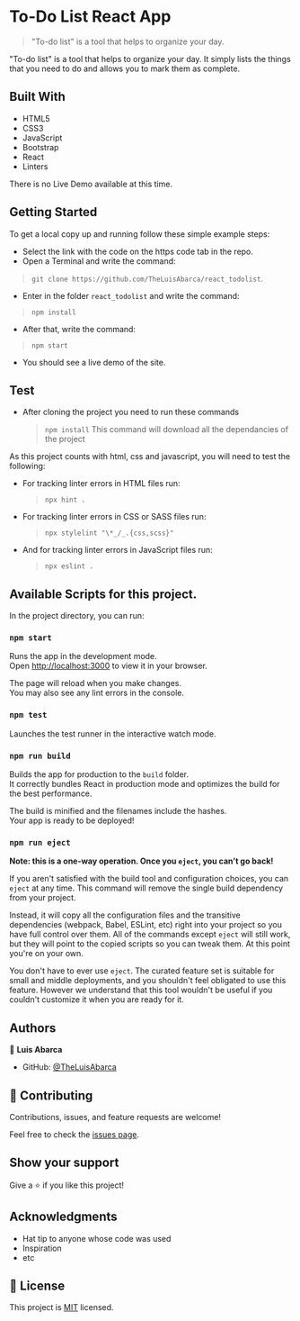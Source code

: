 # To-Do List React App

> "To-do list" is a tool that helps to organize your day.


"To-do list" is a tool that helps to organize your day. It simply lists the things that you need to do and allows you to mark them as complete.

## Built With

- HTML5
- CSS3
- JavaScript
- Bootstrap
- React
- Linters

There is no Live Demo available at this time.

## Getting Started

To get a local copy up and running follow these simple example steps:

- Select the link with the code on the https code tab in the repo.
- Open a Terminal and write the command: 
> `git clone https://github.com/TheLuisAbarca/react_todolist`.
- Enter in the folder `react_todolist` and write the command:
> `npm install`
- After that, write the command:
> `npm start`
- You should see a live demo of the site.

## Test

- After cloning the project you need to run these commands

  > `npm install`
  > This command will download all the dependancies of the project

As this project counts with html, css and javascript, you will need to test the following:

- For tracking linter errors in HTML files run:

  > `npx hint .`

- For tracking linter errors in CSS or SASS  files run:

  > `npx stylelint "\*_/_.{css,scss}"`

- And for tracking linter errors in JavaScript files run:

  > `npx eslint .`

## Available Scripts for this project.

In the project directory, you can run:

### `npm start`

Runs the app in the development mode.\
Open [http://localhost:3000](http://localhost:3000) to view it in your browser.

The page will reload when you make changes.\
You may also see any lint errors in the console.

### `npm test`

Launches the test runner in the interactive watch mode.

### `npm run build`

Builds the app for production to the `build` folder.\
It correctly bundles React in production mode and optimizes the build for the best performance.

The build is minified and the filenames include the hashes.\
Your app is ready to be deployed!

### `npm run eject`

**Note: this is a one-way operation. Once you `eject`, you can't go back!**

If you aren't satisfied with the build tool and configuration choices, you can `eject` at any time. This command will remove the single build dependency from your project.

Instead, it will copy all the configuration files and the transitive dependencies (webpack, Babel, ESLint, etc) right into your project so you have full control over them. All of the commands except `eject` will still work, but they will point to the copied scripts so you can tweak them. At this point you're on your own.

You don't have to ever use `eject`. The curated feature set is suitable for small and middle deployments, and you shouldn't feel obligated to use this feature. However we understand that this tool wouldn't be useful if you couldn't customize it when you are ready for it.

## Authors

👤 **Luis Abarca**

- GitHub: [@TheLuisAbarca](https://github.com/TheLuisAbarca)

## 🤝 Contributing

Contributions, issues, and feature requests are welcome!

Feel free to check the [issues page](../../issues/).

## Show your support

Give a ⭐️ if you like this project!

## Acknowledgments

- Hat tip to anyone whose code was used
- Inspiration
- etc

## 📝 License

This project is [MIT](./MIT.md) licensed.